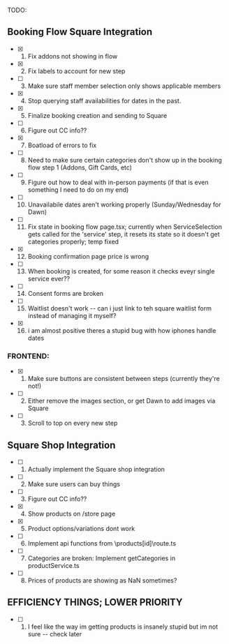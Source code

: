 TODO:

## Booking Flow Square Integration 

- [x] 1. Fix addons not showing in flow 
- [x] 2. Fix labels to account for new step
- [ ] 3. Make sure staff member selection only shows applicable members
- [x] 4. Stop querying staff availabilities for dates in the past.
- [x] 5. Finalize booking creation and sending to Square
- [ ] 6. Figure out CC info??
- [x] 7. Boatload of errors to fix
- [ ] 8. Need to make sure certain categories don't show up in the booking flow step 1 (Addons, Gift Cards, etc)
- [ ] 9. Figure out how to deal with in-person payments (if that is even something I need to do on my end)
- [ ] 10. Unavailabile dates aren't working properly (Sunday/Wednesday for Dawn)
- [ ] 11. Fix state in booking flow page.tsx; currently when ServiceSelection gets called for the 'service' step, it resets its state so it doesn't get categories properly; temp fixed
- [x] 12. Booking confirmation page price is wrong
- [ ] 13. When booking is created, for some reason it checks eveyr single service ever??
- [ ] 14. Consent forms are broken
- [ ] 15. Waitlist doesn't work -- can i just link to teh square waitlist form instead of managing it myself?
- [x] 16. i am almost positive theres a stupid bug with how iphones handle dates


### FRONTEND:

- [x] 1. Make sure buttons are consistent between steps (currently they're not!)
- [ ] 2. Either remove the images section, or get Dawn to add images via Square
- [ ] 3. Scroll to top on every new step

## Square Shop Integration

- [ ] 1. Actually implement the Square shop integration
- [ ] 2. Make sure users can buy things
- [ ] 3. Figure out CC info??
- [x] 4. Show products on /store page
- [x] 5. Product options/variations dont work
- [ ] 6. Implement api functions from \products\[id]\route.ts
- [ ] 7. Categories are broken: Implement getCategories in productService.ts
- [ ] 8. Prices of products are showing as NaN sometimes?


## EFFICIENCY THINGS; LOWER PRIORITY
- [ ] 1. I feel like the way im getting products is insanely stupid but im not sure -- check later

